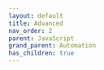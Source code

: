 ```yaml
---
layout: default
title: Advanced
nav_order: 2
parent: JavaScript
grand_parent: Automation
has_children: true
---
```

